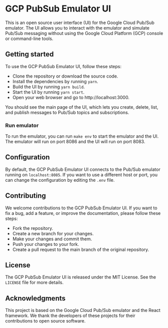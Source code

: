 # GCP PubSub Emulator UI

This is an open source user interface (UI) for the Google Cloud Pub/Sub emulator. The UI allows you to interact with the emulator and simulate Pub/Sub messaging without using the Google Cloud Platform (GCP) console or command-line tools.

## Getting started

To use the GCP PubSub Emulator UI, follow these steps:

- Clone the repository or download the source code.
- Install the dependencies by running `yarn`.
- Build the UI by running `yarn build`.
- Start the UI by running `yarn start`.
- Open your web browser and go to http://localhost:3000.

You should see the main page of the UI, which lets you create, delete, list, and publish messages to Pub/Sub topics and subscriptions.

### Run emulator

To run the emulator, you can run `make env` to start the emulator and the UI. The emulator will run on port 8086 and the UI will run on port 8083.

## Configuration

By default, the GCP PubSub Emulator UI connects to the Pub/Sub emulator running on `localhost:8085`. If you want to use a different host or port, you can change the configuration by editing the `.env` file.

## Contributing

We welcome contributions to the GCP PubSub Emulator UI. If you want to fix a bug, add a feature, or improve the documentation, please follow these steps:

- Fork the repository.
- Create a new branch for your changes.
- Make your changes and commit them.
- Push your changes to your fork.
- Create a pull request to the main branch of the original repository.

## License

The GCP PubSub Emulator UI is released under the MIT License. See the `LICENSE` file for more details.

## Acknowledgments

This project is based on the Google Cloud Pub/Sub emulator and the React framework. We thank the developers of these projects for their contributions to open source software.
